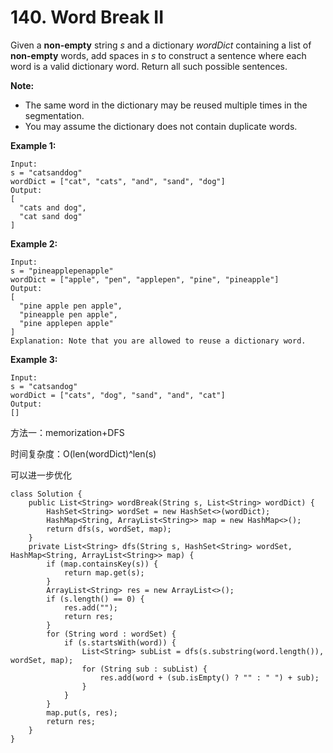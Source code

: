 # 140. Word Break II

Given a **non-empty** string _s_ and a dictionary _wordDict_ containing a list of **non-empty** words, add spaces in _s_ to construct a sentence where each word is a valid dictionary word. Return all such possible sentences.

**Note:**

* The same word in the dictionary may be reused multiple times in the segmentation.
* You may assume the dictionary does not contain duplicate words.

**Example 1:**

```text
Input:
s = "catsanddog"
wordDict = ["cat", "cats", "and", "sand", "dog"]
Output:
[
  "cats and dog",
  "cat sand dog"
]
```

**Example 2:**

```text
Input:
s = "pineapplepenapple"
wordDict = ["apple", "pen", "applepen", "pine", "pineapple"]
Output:
[
  "pine apple pen apple",
  "pineapple pen apple",
  "pine applepen apple"
]
Explanation: Note that you are allowed to reuse a dictionary word.
```

**Example 3:**

```text
Input:
s = "catsandog"
wordDict = ["cats", "dog", "sand", "and", "cat"]
Output:
[]
```

方法一：memorization+DFS

时间复杂度：O\(len\(wordDict\)^len\(s\)

可以进一步优化

```text
class Solution {
    public List<String> wordBreak(String s, List<String> wordDict) {
        HashSet<String> wordSet = new HashSet<>(wordDict);
        HashMap<String, ArrayList<String>> map = new HashMap<>();
        return dfs(s, wordSet, map);
    }
    private List<String> dfs(String s, HashSet<String> wordSet, HashMap<String, ArrayList<String>> map) {
        if (map.containsKey(s)) {
            return map.get(s);
        }
        ArrayList<String> res = new ArrayList<>();
        if (s.length() == 0) {
            res.add("");
            return res;
        }
        for (String word : wordSet) {
            if (s.startsWith(word)) {
                List<String> subList = dfs(s.substring(word.length()), wordSet, map);
                for (String sub : subList) {
                    res.add(word + (sub.isEmpty() ? "" : " ") + sub);
                }
            }
        }
        map.put(s, res);
        return res;
    }
}
```


